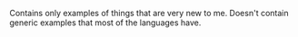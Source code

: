 Contains only examples of things that are very new to me. Doesn't contain generic examples
that most of the languages have.

